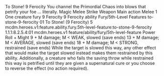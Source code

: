 <ability>
  <name>To Stone!</name>
  <cost>9 Ferocity</cost>
  <flavor>You channel the Primordial Chaos into blows that petrify your foe … literally.</flavor>
  <keywords>
    <keyword>Magic</keyword>
    <keyword>Melee</keyword>
    <keyword>Strike</keyword>
    <keyword>Weapon</keyword>
  </keywords>
  <type>Main action</type>
  <distance>Melee 1</distance>
  <target>One creature</target>
  <metadata>
    <class>fury</class>
    <cost>9 Ferocity</cost>
    <cost_amount>9</cost_amount>
    <cost_resource>Ferocity</cost_resource>
    <feature_type>ability</feature_type>
    <file_dpath>Fury/5th-Level Features</file_dpath>
    <item_id>to-stone-9-ferocity</item_id>
    <item_index>01</item_index>
    <item_name>To Stone! (9 Ferocity)</item_name>
    <level>5</level>
    <scc>mcdm.heroes.v1:feature.ability.fury.5th-level-feature:to-stone-9-ferocity</scc>
    <scdc>1.1.1:8.2.5.4:01</scdc>
    <source>mcdm.heroes.v1</source>
    <type>feature/ability/fury/5th-level-feature</type>
  </metadata>
  <effects>
    <effect type="roll">
      <roll>Power Roll + Might</roll>
      <t1>9 + M damage; M &lt; WEAK, slowed (save ends)</t1>
      <t2>13 + M damage; M &lt; AVERAGE, slowed (save ends)</t2>
      <t3>18 + M damage; M &lt; STRONG, restrained (save ends)</t3>
    </effect>
    <effect type="mundane">While the target is slowed this way, any other effect that would make the target slowed instead makes them restrained by this ability. Additionally, a creature who fails the saving throw while restrained this way is petrified until they are given a supernatural cure or you choose to reverse the effect (no action required).</effect>
  </effects>
</ability>
